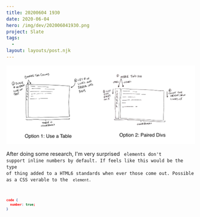 ```yaml
---
title: 20200604 1930
date: 2020-06-04
hero: /img/dev/202006041930.png
project: Slate
tags:
  -
layout: layouts/post.njk
---
```


![Screenshot of Slate's new Data Meter](/img/dev/202006041930.png)

After doing some research, I'm very surprised <code> elements don't support inline numbers by default. If feels like this would be the type of thing added to a HTML6 standards when ever those come out. Possible as a CSS verable to the <code> element.

```json
code {
  number: true;
}

```
